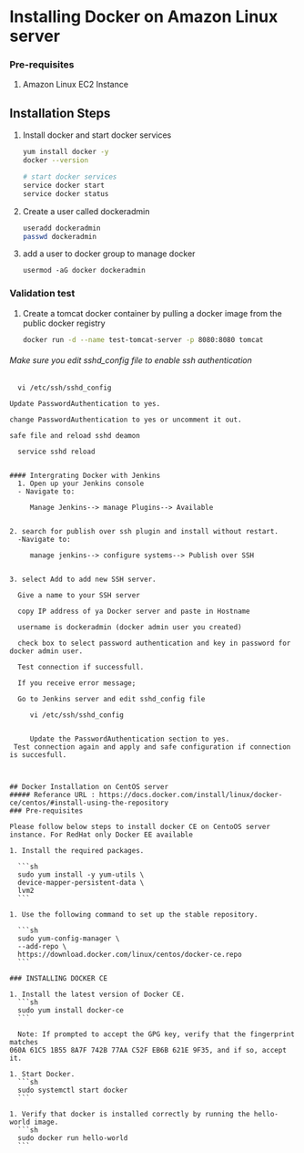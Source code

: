# Installing Docker on Amazon Linux server

### Pre-requisites
1. Amazon Linux EC2 Instance

## Installation Steps

1. Install docker and start docker services
   ```sh 
   yum install docker -y
   docker --version 
   
   # start docker services
   service docker start
   service docker status
   ```
1. Create a user called dockeradmin
   ```sh
   useradd dockeradmin
   passwd dockeradmin
   ```
1. add a user to docker group to manage docker 
   ```
   usermod -aG docker dockeradmin
   ```
### Validation test
1. Create a tomcat docker container by pulling a docker image from the public docker registry
   ```sh
   docker run -d --name test-tomcat-server -p 8080:8080 tomcat
   ```
   
######  Make sure you edit sshd_config file to enable ssh authentication
 `````
   vi /etc/ssh/sshd_config

Update PasswordAuthentication to yes.
 
 change PasswordAuthentication to yes or uncomment it out.
 
 safe file and reload sshd deamon
 
   service sshd reload


#### Intergrating Docker with Jenkins
   1. Open up your Jenkins console
   - Navigate to:

      Manage Jenkins--> manage Plugins--> Available


2. search for publish over ssh plugin and install without restart.
   -Navigate to:

      manage jenkins--> configure systems--> Publish over SSH


3. select Add to add new SSH server.

   Give a name to your SSH server
    
   copy IP address of ya Docker server and paste in Hostname
   
   username is dockeradmin (docker admin user you created)
   
   check box to select password authentication and key in password for docker admin user.
   
   Test connection if successfull.
   
   If you receive error message;
   
   Go to Jenkins server and edit sshd_config file
    
      vi /etc/ssh/sshd_config
    
      
      Update the PasswordAuthentication section to yes.
  Test connection again and apply and safe configuration if connection is succesfull.



## Docker Installation on CentOS server
##### Referance URL : https://docs.docker.com/install/linux/docker-ce/centos/#install-using-the-repository
### Pre-requisites

Please follow below steps to install docker CE on CentoOS server instance. For RedHat only Docker EE available 

1. Install the required packages.

   ```sh 
   sudo yum install -y yum-utils \
   device-mapper-persistent-data \
   lvm2
   ```
  
1. Use the following command to set up the stable repository.
 
   ```sh 
   sudo yum-config-manager \
   --add-repo \
   https://download.docker.com/linux/centos/docker-ce.repo
   ```

### INSTALLING DOCKER CE

1. Install the latest version of Docker CE.
   ```sh 
   sudo yum install docker-ce
   ```

   Note: If prompted to accept the GPG key, verify that the fingerprint matches 
060A 61C5 1B55 8A7F 742B 77AA C52F EB6B 621E 9F35, and if so, accept it.

1. Start Docker.
   ```sh 
   sudo systemctl start docker
   ```

1. Verify that docker is installed correctly by running the hello-world image.
   ```sh
   sudo docker run hello-world
   ```
